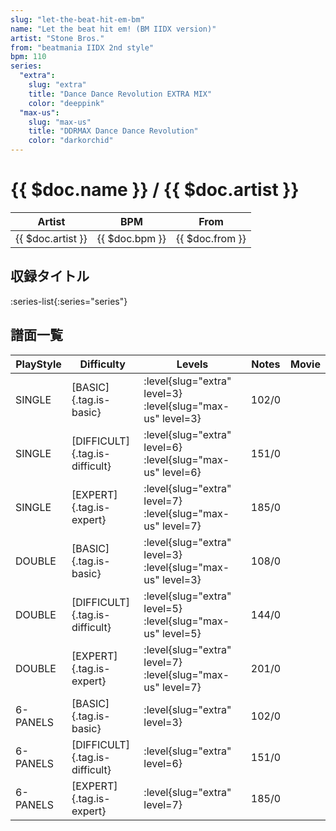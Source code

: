 ```yaml
---
slug: "let-the-beat-hit-em-bm"
name: "Let the beat hit em! (BM IIDX version)"
artist: "Stone Bros."
from: "beatmania IIDX 2nd style"
bpm: 110
series:
  "extra":
    slug: "extra"
    title: "Dance Dance Revolution EXTRA MIX"
    color: "deeppink"
  "max-us":
    slug: "max-us"
    title: "DDRMAX Dance Dance Revolution"
    color: "darkorchid"
---
```


# {{ $doc.name }} / {{ $doc.artist }}

|Artist|BPM|From|
|------|---|----|
|{{ $doc.artist }}|{{ $doc.bpm }}|{{ $doc.from }}|

## 収録タイトル

:series-list{:series="series"}

## 譜面一覧

|PlayStyle|Difficulty|Levels|Notes|Movie|
|---------|----------|------|-----|-----|
|SINGLE|[BASIC]{.tag.is-basic}|:level{slug="extra" level=3} :level{slug="max-us" level=3}|102/0||
|SINGLE|[DIFFICULT]{.tag.is-difficult}|:level{slug="extra" level=6} :level{slug="max-us" level=6}|151/0||
|SINGLE|[EXPERT]{.tag.is-expert}|:level{slug="extra" level=7} :level{slug="max-us" level=7}|185/0||
|DOUBLE|[BASIC]{.tag.is-basic}|:level{slug="extra" level=3} :level{slug="max-us" level=3}|108/0||
|DOUBLE|[DIFFICULT]{.tag.is-difficult}|:level{slug="extra" level=5} :level{slug="max-us" level=5}|144/0||
|DOUBLE|[EXPERT]{.tag.is-expert}|:level{slug="extra" level=7} :level{slug="max-us" level=7}|201/0||
|6-PANELS|[BASIC]{.tag.is-basic}|:level{slug="extra" level=3}|102/0||
|6-PANELS|[DIFFICULT]{.tag.is-difficult}|:level{slug="extra" level=6}|151/0||
|6-PANELS|[EXPERT]{.tag.is-expert}|:level{slug="extra" level=7}|185/0||
